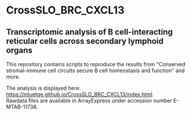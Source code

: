 # CrossSLO_BRC_CXCL13

## Transcriptomic analysis of B cell-interacting reticular cells across secondary lymphoid organs 

This repository contains scripts to reproduce the results from "Conserved stromal–immune cell circuits secure B cell homeostasis and function" and more.  

The analysis is displayed here: https://mluetge.github.io/CrossSLO_BRC_CXCL13/index.html.  
Rawdata files are available in ArrayExpress under accession number E-MTAB-11738.


